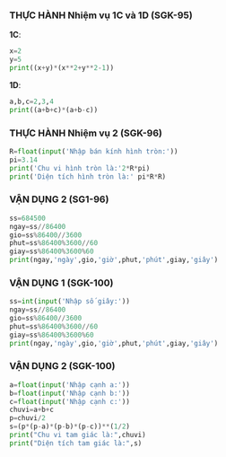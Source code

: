 ### THỰC HÀNH Nhiệm vụ 1C và 1D (SGK-95)
**1C**:
```python
x=2
y=5
print((x+y)*(x**2+y**2-1))
```
**1D**:
```python
a,b,c=2,3,4
print((a+b+c)*(a+b-c))
```
### THỰC HÀNH Nhiệm vụ 2 (SGK-96)
```python
R=float(input('Nhập bán kính hình tròn:'))
pi=3.14
print('Chu vi hình tròn là:'2*R*pi)
print('Diện tích hình tròn là:' pi*R*R)
```
### VẬN DỤNG 2 (SG1-96)
```python
ss=684500
ngay=ss//86400
gio=ss%86400//3600
phut=ss%86400%3600//60
giay=ss%86400%3600%60
print(ngay,'ngày',gio,'giờ',phut,'phút',giay,'giây')
```
### VẬN DỤNG 1 (SGK-100)
```python
ss=int(input('Nhập số giây:'))
ngay=ss//86400
gio=ss%86400//3600
phut=ss%86400%3600//60
giay=ss%86400%3600%60
print(ngay,'ngày',gio,'giờ',phut,'phút',giay,'giây')
```
### VẬN DỤNG 2 (SGK-100)
```python
a=float(input('Nhập cạnh a:'))
b=float(input('Nhập cạnh b:'))
c=float(input('Nhập cạnh c:'))
chuvi=a+b+c
p=chuvi/2
s=(p*(p-a)*(p-b)*(p-c))**(1/2)
print("Chu vi tam giác là:",chuvi)
print("Diện tích tam giác là:",s)
```
